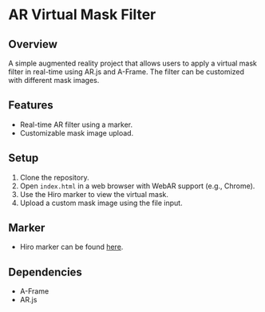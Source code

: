 # AR Virtual Mask Filter

## Overview

A simple augmented reality project that allows users to apply a virtual mask filter in real-time using AR.js and A-Frame. The filter can be customized with different mask images.

## Features

- Real-time AR filter using a marker.
- Customizable mask image upload.

## Setup

1. Clone the repository.
2. Open `index.html` in a web browser with WebAR support (e.g., Chrome).
3. Use the Hiro marker to view the virtual mask.
4. Upload a custom mask image using the file input.

## Marker

- Hiro marker can be found [here](https://jeromeetienne.github.io/AR.js/marker-training/examples/hiro/).

## Dependencies

- A-Frame
- AR.js

